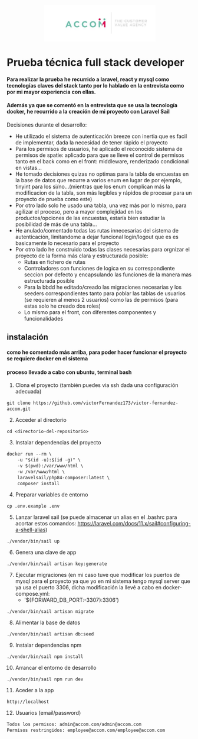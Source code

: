 
<p align="center">
    <img align="center" src="https://github.com/victorFernandez173/victor-fernandez-accom/blob/main/public/images/logo.png?raw=true" height="100" />
</p>


# Prueba técnica full stack developer

#### Para realizar la prueba he recurrido a laravel, react y mysql como tecnologías claves del stack tanto por lo hablado en la entrevista como por mi mayor experiencia con ellas.

#### Además ya que se comentó en la entrevista que se usa la tecnología docker, he recurrido a la creación de mi proyecto con Laravel Sail

Decisiones durante el desarrollo:

- He utilizado el sistema de autenticación breeze con inertia que es facil de implementar, dada la necesidad de tener rápido el proyecto
- Para los permisos de usuarios, he aplicado el reconocido sistema de permisos de spatie: aplicado para que se lleve el control de permisos tanto en el back como en el front: middleware, renderizado condicional en vistas...
- He tomado decisiones quizas no optimas para la tabla de encuestas en la base de datos que recurre a varios enum en lugar de por ejemplo, tinyint para los si/no...(mientras que los enum complican más la modificacion de la tabla, son más legibles y rápidos de procesar para un proyecto de prueba como este)
- Por otro lado solo he usado una tabla, una vez más por lo mismo, para agilizar el proceso, pero a mayor complejidad en los productos/opciones de las encuestas, estaría bien estudiar la posibilidad de más de una tabla...
- He anulado/comentado todas las rutas innecesarias del sistema de autenticación, limitandome a dejar funcional login/logout que es es basicamente lo necesario para el proyecto
- Por otro lado he construido todas las clases necesarias para orgnizar el proyecto de la forma más clara y estructurada posible: 
    - Rutas en fichero de rutas
    - Controladores con funciones de logica en su correspondiente seccion por defecto y encapsulando las funciones de la manera mas estructurada posible
    - Para la bbdd he editado/creado las migraciones necesarias y los seeders correspondientes tanto para poblar las tablas de usuarios (se requieren al menos 2 usuarios) como las de permisos (para estas solo he creado dos roles)
    - Lo mismo para el front, con diferentes componentes y funcionalidades


## instalación
#### como he comentado más arriba, para poder hacer funcionar el proyecto se requiere docker en el sistema
#### proceso llevado a cabo con ubuntu, terminal bash

1. Clona el proyecto (también puedes via ssh dada una configuración adecuada)
```
git clone https://github.com/victorFernandez173/victor-fernandez-accom.git
```
2. Acceder al directorio
```
cd <directorio-del-repositorio>
```
3. Instalar dependencias del proyecto
```
docker run --rm \
    -u "$(id -u):$(id -g)" \
    -v $(pwd):/var/www/html \
    -w /var/www/html \
    laravelsail/php84-composer:latest \
    composer install
```
4. Preparar variables de entorno
```
cp .env.example .env
```
5. Lanzar laravel sail (se puede almacenar un alias en el .bashrc para acortar estos comandos: https://laravel.com/docs/11.x/sail#configuring-a-shell-alias)
```
./vendor/bin/sail up
```
6. Genera una clave de app
```
./vendor/bin/sail artisan key:generate
```
7. Ejecutar migraciones (en mi caso tuve que modificar los puertos de mysql para el proyecto ya que yo en mi sistema tengo mysql server que ya usa el puerto 3306, dicha modificación la llevé a cabo en docker-compose.yml:
   - '${FORWARD_DB_PORT:-3307}:3306')
```
./vendor/bin/sail artisan migrate
``` 
8. Alimentar la base de datos
```
./vendor/bin/sail artisan db:seed
```
9. Instalar dependencias npm
```
./vendor/bin/sail npm install
```
10. Arrancar el entorno de desarrollo
```
./vendor/bin/sail npm run dev
```
11. Aceder a la app
```
http://localhost
```
12. Usuarios (email/password)
```
Todos los permisos: admin@accom.com/admin@accom.com
Permisos restringidos: employee@accom.com/employee@accom.com
```
